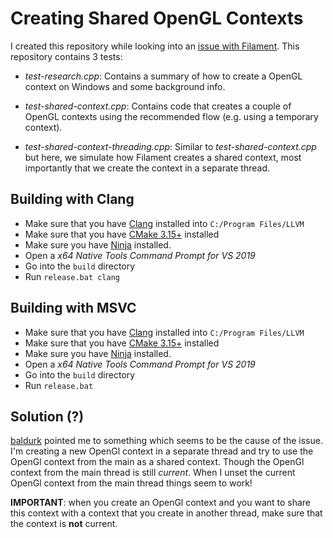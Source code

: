 # Creating Shared OpenGL Contexts 

I created this repository while looking into an [issue with
Filament](https://github.com/google/filament/issues/1921). This
repository contains 3 tests:

- _test-research.cpp_: Contains a summary of how to create a
  OpenGL context on Windows and some background info.
  
- _test-shared-context.cpp_: Contains code that creates a couple
  of OpenGL contexts using the recommended flow (e.g. using a
  temporary context).

- _test-shared-context-threading.cpp_: Similar to
  _test-shared-context.cpp_ but here, we simulate how Filament
  creates a shared context, most importantly that we create the
  context in a separate thread.

## Building with Clang

- Make sure that you have [Clang](http://releases.llvm.org/download.html) installed into `C:/Program Files/LLVM`
- Make sure that you have [CMake 3.15+](https://cmake.org/download/) installed
- Make sure you have [Ninja](https://ninja-build.org/) installed.
- Open a *x64 Native Tools Command Prompt for VS 2019*
- Go into the `build` directory
- Run `release.bat clang` 

## Building with MSVC

- Make sure that you have [Clang](http://releases.llvm.org/download.html) installed into `C:/Program Files/LLVM`
- Make sure that you have [CMake 3.15+](https://cmake.org/download/) installed
- Make sure you have [Ninja](https://ninja-build.org/) installed.
- Open a *x64 Native Tools Command Prompt for VS 2019*
- Go into the `build` directory
- Run `release.bat`

## Solution (?)

[baldurk](https://www.twitter.com/baldurk) pointed me to
something which seems to be the cause of the issue. I'm creating a
new OpenGl context in a separate thread and try to use the OpenGl
context from the main as a shared context. Though the OpenGl
context from the main thread is still *current*.  When I unset
the current OpenGl context from the main thread things seem to
work!

**IMPORTANT**: when you create an OpenGl context and you want to
share this context with a context that you create in another
thread, make sure that the context is **not** current.
